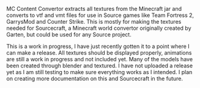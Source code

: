 MC Content Convertor extracts all textures from the Minecraft jar and converts to vtf and vmt files
for use in Source games like Team Fortress 2, GarrysMod and Counter Strike. This is mostly for making
the textures needed for Sourcecraft, a Minecraft world convertor originally created by Garten, but could
be used for any Source project.

This is a work in progress, I have just recently gotten it to a point where I can make a release.
All textures should be displayed properly, animations are still a work in progress and not included
yet. Many of the models have been created through blender and textured. I have not uploaded a release yet
as I am still testing to make sure everything works as I intended. I plan on creating more documentation on
this and Sourcecraft in the future.
